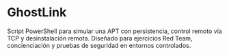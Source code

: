 # GhostLink
Script PowerShell para simular una APT con persistencia, control remoto vía TCP y desinstalación remota. Diseñado para ejercicios Red Team, concienciación y pruebas de seguridad en entornos controlados.
